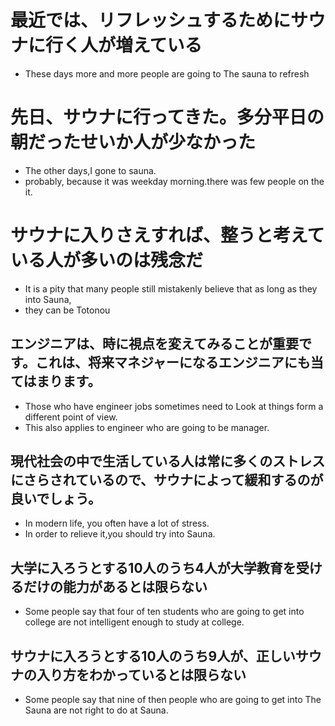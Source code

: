# 最近では、リフレッシュするためにサウナに行く人が増えている
- These days more and more people are going to The sauna to refresh

# 先日、サウナに行ってきた。多分平日の朝だったせいか人が少なかった
- The other days,I gone to sauna.
- probably, because it was weekday morning.there was few people on the it.

# サウナに入りさえすれば、整うと考えている人が多いのは残念だ
- It is a pity that many people still mistakenly believe that as long as they into Sauna,
- they can be Totonou

## エンジニアは、時に視点を変えてみることが重要です。これは、将来マネジャーになるエンジニアにも当てはまります。
- Those who have engineer jobs sometimes need to Look at things form a different point of view.
- This also applies to engineer who are going to be manager.

## 現代社会の中で生活している人は常に多くのストレスにさらされているので、サウナによって緩和するのが良いでしょう。
- In modern life, you often have a lot of stress.
- In order to relieve it,you should try into Sauna.

## 大学に入ろうとする10人のうち4人が大学教育を受けるだけの能力があるとは限らない
- Some people say that four of ten students who are going to get into college are not intelligent enough to study at college.
## サウナに入ろうとする10人のうち9人が、正しいサウナの入り方をわかっているとは限らない
- Some people say that nine of then people who are going to get into The Sauna are not right to do at Sauna.
